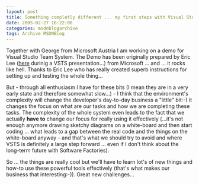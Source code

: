 ```yaml
---
layout: post
title: Something completly different ... my first steps with Visual Studio Team System
date: 2005-02-27 16:22:00
categories: msdnblogarchive
tags: Archive MSDNBlog
---
```


Together with George from Microsoft Austria I am working on a demo for Visual Studio Team System. The Demo has been originally prepared by Eric Lee ([here](http://blog.accentient.com/PermaLink.aspx?guid=5aae4e43-3ea8-462d-91d0-38500cb5b93d#a5aae4e43-3ea8-462d-91d0-38500cb5b93d) durinig a VSTS presentation...) from Microsoft ... and ... it rocks like hell. Thanks to Eric Lee who has really created superb instructions for setting up and testing the whole thing...

 But - through all enthusiasm I have for these bits (I mean they are in a very early state and therefore somewhat slow...) - I think that the environment's complexity will change the developer's day-to-day business a "little" bit:-) it changes the focus on what are our tasks and how we are completing these tasks. The complexity of the whole system even leads to the fact that we actually **have to** change our focus for really using it effectively (...it's not enough anymore drawing sketchy diagrams on a white-board and then start coding ... what leads to a gap between the real code and the things on the white-board anyway - and that's what we should try to avoid and where VSTS is definitely a large step forward ... even if I don't think about the long-term future with Software Factories).

 So ... the things are really cool but we'll have to learn lot's of new things and how-to use these powerful tools effectively (that's what makes our business that interesting:-)). Great new challenges...


